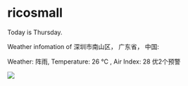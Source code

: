 # ricosmall

Today is Thursday.

Weather infomation of 深圳市南山区， 广东省， 中国: 

Weather: 阵雨, Temperature: 26 ℃ , Air Index: 28 优2个预警

<img src="https://github-readme-stats.vercel.app/api?username=ricosmall&show_icons=true" />
